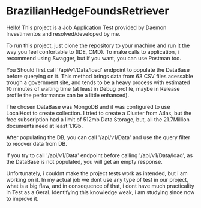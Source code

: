 # BrazilianHedgeFoundsRetriever

Hello!
This project is a Job Application Test provided by Daemon Investimentos and resolved/developed by me.

To run this project, just clone the repository to your machine and run it the way you feel confortable to (IDE, CMD). To make calls to application, i recommend using Swagger, but if you want, you can use Postman too.

You Should first call '/api/v1/Data/load' endpoint to populate the DataBase before querying on it. This method brings data from 63 CSV files acessable trough a government site, and tends to be a heavy process with estimated 10 minutes of waiting time (at least in Debug profile, maybe in Release profile the performance can be a little enhanced).

The chosen DataBase was MongoDB and it was configured to use LocalHost to create collection. I tried to create a Cluster from Atlas, but the free subscription had a limit of 512mb Data Storage, but, all the 21.7Million documents need at least 1.1Gb.

After populating the DB, you can call '/api/v1/Data' and use the query filter to recover data from DB.

If you try to call '/api/v1/Data' endpoint before calling '/api/v1/Data/load', as the DataBase is not populated, you will get an empty response.

Unfortunately, i couldnt make the project tests work as intended, but i am working on it. In my actual job we dont use any type of test in our project, what is a big flaw, and in consequence of that, i dont have much practicality in Test as a Geral. 
Identifying this knowledge weak, i am studying since now to improve it.
